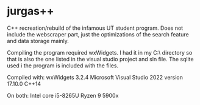 # jurgas++
C++ recreation/rebuild of the infamous UT student program.
Does not include the webscraper part, just the optimizations of the search feature and data storage mainly.

Compiling the program required wxWidgets. I had it in my C:\ directory so that is also the one listed in the visual studio project and sln file.
The sqlite used i the program is included with the files.

Compiled with:
wxWidgets 3.2.4
Microsoft Visual Studio 2022 version 17.10.0
C++14

On both:
Intel core i5-8265U
Ryzen 9 5900x

